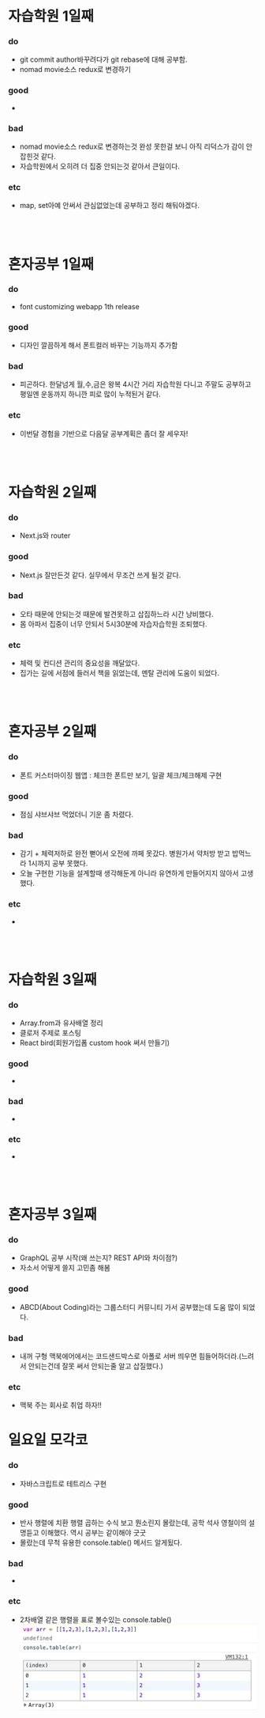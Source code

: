 
# 자습학원 1일째 
### do
- git commit author바꾸려다가 git rebase에 대해 공부함.
- nomad movie소스 redux로 변경하기 

### good
- 

### bad
- nomad movie소스 redux로 변경하는것 완성 못한걸 보니 아직 리덕스가 감이 안잡힌것 같다.
- 자습학원에서 오히려 더 집중 안되는것 같아서 큰일이다.

### etc
- map, set아예 안써서 관심없었는데 공부하고 정리 해둬야겠다.

<br /><br />

# 혼자공부 1일째 
### do
- font customizing webapp 1th release

### good
- 디자인 깔끔하게 해서 폰트컬러 바꾸는 기능까지 추가함

### bad
- 피곤하다. 한달넘게 월,수,금은 왕복 4시간 거리 자습학원 다니고 주말도 공부하고 평일엔 운동까지 하니깐 피로 많이 누적된거 같다.

### etc
- 이번달 경험을 기반으로 다음달 공부계획은 좀더 잘 세우자! 

<br /><br />

# 자습학원 2일째 
### do
- Next.js와 router

### good
- Next.js 잘만든것 같다. 실무에서 무조건 쓰게 될것 같다.

### bad
- 오타 때문에 안되는것 때문에 발견못하고 삽집하느라 시간 낭비했다.
- 몸 아파서 집중이 너무 안되서 5시30분에 자습자습학원 조퇴했다.

### etc
- 체력 및 컨디션 관리의 중요성을 깨달았다.
- 집가는 길에 서점에 들러서 책을 읽었는데, 멘탈 관리에 도움이 되었다.

<br /><br />

# 혼자공부 2일째 
### do
- 폰트 커스터마이징 웹앱 : 체크한 폰트만 보기, 일괄 체크/체크해제 구현

### good
- 점심 샤브샤브 먹었더니 기운 좀 차렸다.

### bad
- 감기 + 체력저하로 완전 뻗어서 오전에 까페 못갔다. 병원가서 약처방 받고 밥먹느라 1시까지 공부 못했다.
- 오늘 구현한 기능을 설계할때 생각해둔게 아니라 유연하게 만들어지지 않아서 고생했다.

### etc
- 

<br /><br />

# 자습학원 3일째 
### do
- Array.from과 유사배열 정리
- 클로저 주제로 포스팅
- React bird(회원가입폼 custom hook 써서 만들기)

### good
- 

### bad
- 

### etc
- 

<br /><br />

# 혼자공부 3일째 
### do
- GraphQL 공부 시작(왜 쓰는지? REST API와 차이점?)
- 자소서 어떻게 쓸지 고민좀 해봄

### good
- ABCD(About Coding)라는 그룹스터디 커뮤니티 가서 공부했는데 도움 많이 되었다.
 
### bad
- 내꺼 구형 맥북에어에서는 코드샌드박스로 아폴로 서버 띄우면 힘들어하더라.(느려서 안되는건데 잘못 써서 안되는줄 알고 삽질했다.) 

### etc
- 맥북 주는 회사로 취업 하자!!

# 일요일 모각코
### do
- 자바스크립트로 테트리스 구현

### good
- 반사 행렬에 치환 행렬 곱하는 수식 보고 뭔소린지 몰랐는데, 공학 석사 영철이의 설명듣고 이해했다. 역시 공부는 같이해야 굿굿
- 몰랐는데 무척 유용한 console.table() 메서드 알게됬다.

### bad
- 

### etc
- 2차배열 같은 행렬을 표로 볼수있는 console.table()
![console.table().png](console.table().png)
<br /><br />
